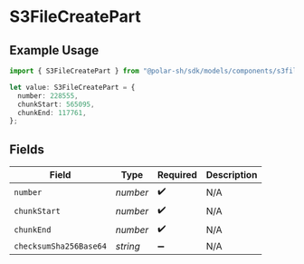 # S3FileCreatePart

## Example Usage

```typescript
import { S3FileCreatePart } from "@polar-sh/sdk/models/components/s3filecreatepart.js";

let value: S3FileCreatePart = {
  number: 228555,
  chunkStart: 565095,
  chunkEnd: 117761,
};
```

## Fields

| Field                  | Type                   | Required               | Description            |
| ---------------------- | ---------------------- | ---------------------- | ---------------------- |
| `number`               | *number*               | :heavy_check_mark:     | N/A                    |
| `chunkStart`           | *number*               | :heavy_check_mark:     | N/A                    |
| `chunkEnd`             | *number*               | :heavy_check_mark:     | N/A                    |
| `checksumSha256Base64` | *string*               | :heavy_minus_sign:     | N/A                    |